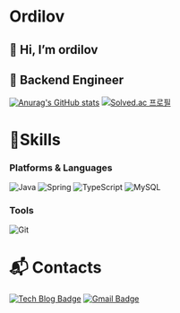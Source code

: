 # Ordilov
## 👋 Hi, I’m ordilov
## 👀 Backend Engineer

[![Anurag's GitHub stats](https://github-readme-stats.vercel.app/api?username=ordilov)](https://github.com/anuraghazra/github-readme-stats)
[![Solved.ac 프로필](http://mazassumnida.wtf/api/v2/generate_badge?boj=inhoo)](https://solved.ac/inhoo)

# 💪Skills
### Platforms &amp; Languages
![Java](https://img.shields.io/badge/Java-007396.svg?&amp;style=for-the-badge&amp;logo=Java&amp;logoColor=white)
![Spring](https://img.shields.io/badge/Spring-6DB33F.svg?&amp;style=for-the-badge&amp;logo=Spring&amp;logoColor=white)
![TypeScript](https://img.shields.io/badge/TypeScript-3178C6.svg?&amp;style=for-the-badge&amp;logo=TypeScript&amp;logoColor=white)
![MySQL](https://img.shields.io/badge/MySQL-4479A1.svg?&amp;style=for-the-badge&amp;logo=MySQL&amp;logoColor=white)

### Tools
![Git](https://img.shields.io/badge/Git-F05032.svg?&amp;style=for-the-badge&amp;logo=Git&amp;logoColor=white)
 
# :mailbox_with_mail: Contacts
[![Tech Blog Badge](http://img.shields.io/badge/-Tech%20blog-black?style=flat-square&amp;logo=github&amp;link=https://ordilov.github.io/)](https://ordilov.github.io/)
[![Gmail Badge](https://img.shields.io/badge/Gmail-d14836?style=flat-square&amp;logo=Gmail&amp;logoColor=white&amp;link=mailto:ordilov@gmail.com)](ordliov@gmail.com)


<!---
ordilov/ordilov is a ✨ special ✨ repository because its `README.md` (this file) appears on your GitHub profile.
You can click the Preview link to take a look at your changes.
--->
